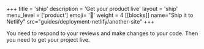 +++
title = 'ship'
description = 'Get your product live'
layout = 'ship'
menu_level = ['product']
emoji= '🎁'
weight = 4
[[blocks]]
name="Ship it to Netlify"
src="guides/deployment-netlify/another-site"
+++

You need to respond to your reviews and make changes to your code. Then you need to get your project live.

